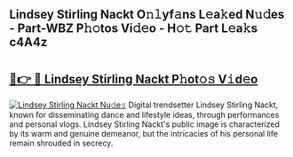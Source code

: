 ## Lindsey Stirling Nackt O𝚗𝚕yf𝚊ns L𝚎a𝚔ed N𝚞𝚍es - Part-WBZ P𝚑𝚘tos Vi𝚍𝚎o - H𝚘𝚝 Part L𝚎a𝚔s c4A4z

# <h2><a href="http://kfdpve.oniu.top/?m=Lindsey+Stirling+Nackt">🔗👉 🔴 Lindsey Stirling Nackt P𝚑ot𝚘𝚜 V𝚒d𝚎o</a></h2>

[![Lindsey Stirling Nackt Nu𝚍e𝚜](https://i.imgur.com/0qMVB7G.gif)](http://kfdpve.oniu.top/?m=Lindsey+Stirling+Nackt)
Digital trendsetter Lindsey Stirling Nackt, known for disseminating dance and lifestyle ideas, through performances and personal vlogs. Lindsey Stirling Nackt's public image is characterized by its warm and genuine demeanor, but the intricacies of his personal life remain shrouded in secrecy.  
